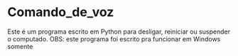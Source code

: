 # Comando_de_voz
Este é um programa escrito em Python para desligar, reiniciar ou suspender o computado. OBS: este programa foi escrito pra funcionar em Windows somente
